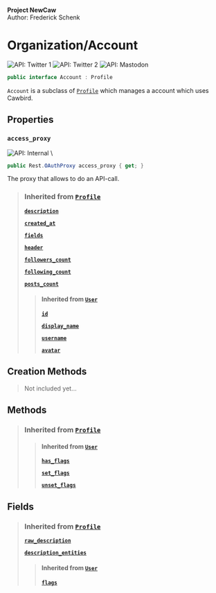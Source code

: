 **Project NewCaw** \
Author: Frederick Schenk

# Organization/Account

![API: Twitter 1](https://img.shields.io/badge/API-Twitter%201-lightgrey?style=flat-square) ![API: Twitter 2](https://img.shields.io/badge/API-Twitter%202-blue?style=flat-square) ![API: Mastodon](https://img.shields.io/badge/API-Mastodon-purple?style=flat-square)

```c#
public interface Account : Profile
```

`Account` is a subclass of [`Profile`](../../content/class/Profile.md) which manages a account which uses Cawbird.

## Properties

### `access_proxy`

![API: Internal](https://img.shields.io/badge/API-Internal-green?style=flat-square) \

```c#
public Rest.OAuthProxy access_proxy { get; }
```

The proxy that allows to do an API-call.

> ### Inherited from [`Profile`](../../content/class/Profile.md)
> 
> [**`description`**](../../content/class/Profile.md#property_description)
> 
> [**`created_at`**](../../content/class/Profile.md#property_created_at)
> 
> [**`fields`**](../../content/class/Profile.md#property_fields)
> 
> [**`header`**](../../content/class/Profile.md#property_header)
> 
> [**`followers_count`**](../../content/class/Profile.md#property_followers_count)
> 
> [**`following_count`**](../../content/class/Profile.md#property_following_count)
> 
> [**`posts_count`**](../../content/class/Profile.md#property_posts_count)
> 
> > #### Inherited from [`User`](../../content/class/User.md)
> > 
> > [**`id`**](../../content/class/User.md#property_id)
> > 
> > [**`display_name`**](../../content/class/User.md#property_display_name)
> > 
> > [**`username`**](../../content/class/User.md#property_username)
> > 
> > [**`avatar`**](../../content/class/User.md#property_avatar)

## Creation Methods

> Not included yet...

## Methods

> ### Inherited from [`Profile`](../../content/class/Profile.md)
> 
> > #### Inherited from [`User`](../../content/class/User.md)
> > 
> > [**`has_flags`**](../../content/class/User.md#method_has_flags)
> > 
> > [**`set_flags`**](../../content/class/User.md#method_set_flags)
> > 
> > [**`unset_flags`**](../../content/class/User.md#method_unset_flags)

## Fields

> ### Inherited from [`Profile`](../../content/class/Profile.md)
> 
> [**`raw_description`**](../../content/class/Profile.md#field_raw_description)
> 
> [**`description_entities`**](../../content/class/Profile.md#field_description_entities)
> 
> > #### Inherited from [`User`](../../content/class/User.md)
> > 
> > [**`flags`**](../../content/class/User.md#field_flags)
